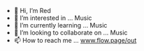 - 👋 Hi, I’m Red
- 👀 I’m interested in ... Music  
- 🌱 I’m currently learning ... Music 
- 💞️ I’m looking to collaborate on ... Music 
- 📫 How to reach me ... www.flow.page/out

<!---
redsplash2/redsplash2 is a ✨ special ✨ repository because its `README.md` (this file) appears on your GitHub profile.
You can click the Preview link to take a look at your changes.
--->
